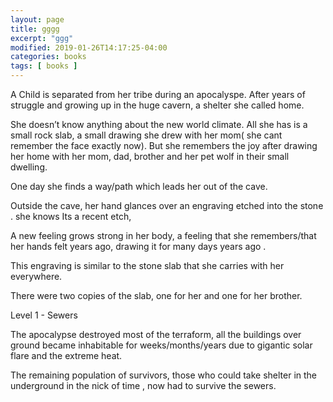 ```yaml
---
layout: page
title: gggg
excerpt: "ggg"
modified: 2019-01-26T14:17:25-04:00
categories: books
tags: [ books ]
---
```




A Child is separated from her tribe during an apocalyspe. After years of struggle and growing up in the huge cavern,  a shelter she called home.

She doesn’t know anything about the new world climate. All she has is a small rock slab,   a small drawing she drew with her mom( she cant remember the face exactly now). But she remembers the joy after drawing her home with her mom, dad, brother and her pet wolf in their small dwelling.


One day she finds a way/path which leads her out of the cave.

Outside the cave, her hand glances over an engraving etched into the stone . she knows Its a recent etch,

A new feeling grows strong in her body, a feeling that she remembers/that her hands felt years ago, drawing it for many days years ago .

This engraving is similar to the stone slab that she carries with her everywhere.  

There were two copies of the slab, one for her and one for her brother.

Level 1 - Sewers

The apocalypse destroyed most of the terraform, all the buildings over ground became inhabitable for weeks/months/years due to gigantic solar flare and the extreme heat.

The remaining population of survivors, those who could take shelter in the underground in the nick of time , now had to survive the sewers.
